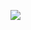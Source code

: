 [![](https://cloudreve-1253677009.cos.ap-shanghai.myqcloud.com/uploads/2021/03/6/bk1.gif)](https://nai.si/)

<!--
**m0rml1n/m0rml1n** is a ✨ _special_ ✨ repository because its `README.md` (this file) appears on your GitHub profile.

Here are some ideas to get you started:

### Hi there 👋

- 🔭 I’m currently working on ...
- 🌱 I’m currently learning ...
- 👯 I’m looking to collaborate on ...
- 🤔 I’m looking for help with ...
- 💬 Ask me about ...
- 📫 How to reach me: ...
- 😄 Pronouns: ...
- ⚡ Fun fact: ...

-->
